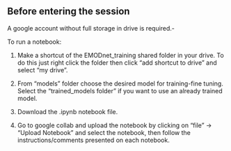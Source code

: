 ## Before entering the session

A google account without full storage in drive is required.-

To run a notebook: 

1. Make a shortcut of the EMODnet_training shared folder in your drive. To do this just right click the folder then click  “add shortcut to drive” and select “my drive”.

2. From “models” folder choose the desired model for training-fine tuning. Select the “trained_models folder” if you want to use an already trained model.

3. Download the .ipynb notebook file. 

4. Go to google collab and upload the notebook by clicking on “file” -> “Upload Notebook” and select the notebook, then follow the instructions/comments presented on each notebook.
